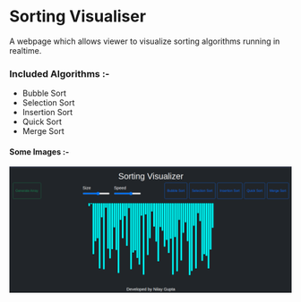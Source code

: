 # Sorting Visualiser

A webpage which allows viewer to visualize sorting algorithms running in realtime.

### Included Algorithms :-
- Bubble Sort
- Selection Sort
- Insertion Sort
- Quick Sort
- Merge Sort



#### Some Images :-
![image](./util/sortingvisualizer.png)